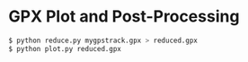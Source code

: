 GPX Plot and Post-Processing
============================

```bash
$ python reduce.py mygpstrack.gpx > reduced.gpx
$ python plot.py reduced.gpx
```
